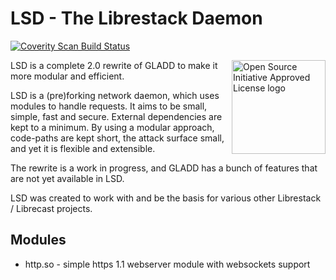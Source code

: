 # LSD - The Librestack Daemon

<a href="https://scan.coverity.com/projects/librestack-lsd">
  <img alt="Coverity Scan Build Status"
       src="https://scan.coverity.com/projects/21544/badge.svg"/>
</a>

<a href="https://opensource.org"><img height="150" align="right" src="https://opensource.org/files/OSIApprovedCropped.png" alt="Open Source Initiative Approved License logo"></a>

LSD is a complete 2.0 rewrite of GLADD to make it more modular and efficient.

LSD is a (pre)forking network daemon, which uses modules to handle requests.  It
aims to be small, simple, fast and secure.  External dependencies are kept to a
minimum.  By using a modular approach, code-paths are kept short, the attack
surface small, and yet it is flexible and extensible.

The rewrite is a work in progress, and GLADD has a bunch of features that are
not yet available in LSD.

LSD was created to work with and be the basis for various other Librestack /
Librecast projects.

## Modules

- http.so - simple https 1.1 webserver module with websockets support
